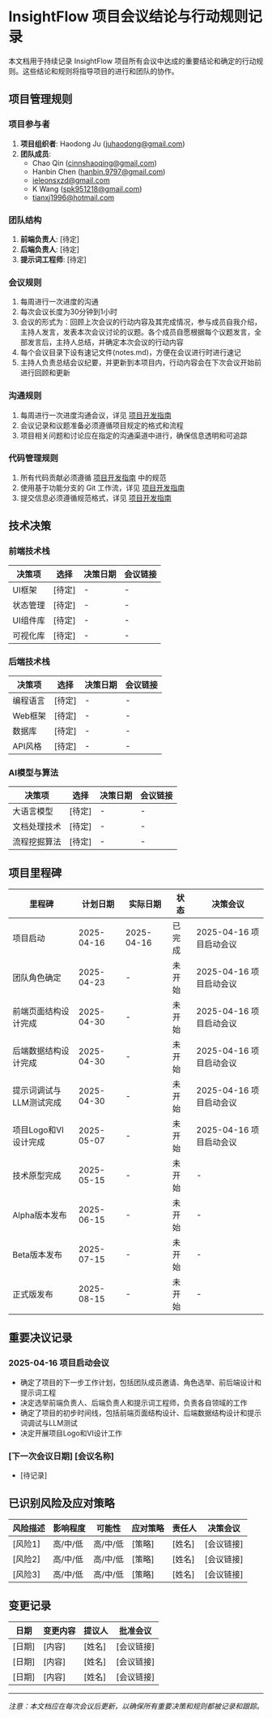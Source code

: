# InsightFlow 项目会议结论与行动规则记录

本文档用于持续记录 InsightFlow 项目所有会议中达成的重要结论和确定的行动规则。这些结论和规则将指导项目的进行和团队的协作。

## 项目管理规则

### 项目参与者
1. **项目组织者**: Haodong Ju (juhaodong@gmail.com)
2. **团队成员**:
   - Chao Qin (cinnshaoqing@gmail.com)
   - Hanbin Chen (hanbin.9797@gmail.com)
   - ieleonsxzd@gmail.com
   - K Wang (spk951218@gmail.com)
   - tianxj1996@hotmail.com

### 团队结构
1. **前端负责人**: [待定]
2. **后端负责人**: [待定]
3. **提示词工程师**: [待定]

### 会议规则
1. 每周进行一次进度的沟通
2. 每次会议长度为30分钟到1小时
3. 会议的形式为：回顾上次会议的行动内容及其完成情况，参与成员自我介绍，主持人发言，发表本次会议讨论的议题。各个成员自愿根据每个议题发言，全部发言后，主持人总结，并确定本次会议的行动内容
4. 每个会议目录下设有速记文件(notes.md)，方便在会议进行时进行速记
5. 主持人负责总结会议纪要，并更新到本项目内，行动内容会在下次会议开始前进行回顾和更新

### 沟通规则
1. 每周进行一次进度沟通会议，详见 [项目开发指南](../project/project_guidelines.md#会议和沟通)
2. 会议记录和议题准备必须遵循项目规定的格式和流程
3. 项目相关问题和讨论应在指定的沟通渠道中进行，确保信息透明和可追踪

### 代码管理规则
1. 所有代码贡献必须遵循 [项目开发指南](../project/project_guidelines.md) 中的规范
2. 使用基于功能分支的 Git 工作流，详见 [项目开发指南](../project/project_guidelines.md#git-工作流)
3. 提交信息必须遵循规范格式，详见 [项目开发指南](../project/project_guidelines.md#提交信息规范)

## 技术决策

### 前端技术栈
| 决策项 | 选择 | 决策日期 | 会议链接 |
|-------|------|---------|---------|
| UI框架 | [待定] | - | - |
| 状态管理 | [待定] | - | - |
| UI组件库 | [待定] | - | - |
| 可视化库 | [待定] | - | - |

### 后端技术栈
| 决策项 | 选择 | 决策日期 | 会议链接 |
|-------|------|---------|---------|
| 编程语言 | [待定] | - | - |
| Web框架 | [待定] | - | - |
| 数据库 | [待定] | - | - |
| API风格 | [待定] | - | - |

### AI模型与算法
| 决策项 | 选择 | 决策日期 | 会议链接 |
|-------|------|---------|---------|
| 大语言模型 | [待定] | - | - |
| 文档处理技术 | [待定] | - | - |
| 流程挖掘算法 | [待定] | - | - |

## 项目里程碑

| 里程碑 | 计划日期 | 实际日期 | 状态 | 决策会议 |
|-------|---------|---------|------|---------|
| 项目启动 | 2025-04-16 | 2025-04-16 | 已完成 | 2025-04-16 项目启动会议 |
| 团队角色确定 | 2025-04-23 | - | 未开始 | 2025-04-16 项目启动会议 |
| 前端页面结构设计完成 | 2025-04-30 | - | 未开始 | 2025-04-16 项目启动会议 |
| 后端数据结构设计完成 | 2025-04-30 | - | 未开始 | 2025-04-16 项目启动会议 |
| 提示词调试与LLM测试完成 | 2025-04-30 | - | 未开始 | 2025-04-16 项目启动会议 |
| 项目Logo和VI设计完成 | 2025-05-07 | - | 未开始 | 2025-04-16 项目启动会议 |
| 技术原型完成 | 2025-05-15 | - | 未开始 | - |
| Alpha版本发布 | 2025-06-15 | - | 未开始 | - |
| Beta版本发布 | 2025-07-15 | - | 未开始 | - |
| 正式版发布 | 2025-08-15 | - | 未开始 | - |

## 重要决议记录

### 2025-04-16 项目启动会议
- 确定了项目的下一步工作计划，包括团队成员邀请、角色选举、前后端设计和提示词工程
- 决定选举前端负责人、后端负责人和提示词工程师，负责各自领域的工作
- 确定了项目的初步时间线，包括前端页面结构设计、后端数据结构设计和提示词调试与LLM测试
- 决定开展项目Logo和VI设计工作

### [下一次会议日期] [会议名称]
- [待记录]

## 已识别风险及应对策略

| 风险描述 | 影响程度 | 可能性 | 应对策略 | 责任人 | 决策会议 |
|---------|---------|-------|---------|-------|---------|
| [风险1] | 高/中/低 | 高/中/低 | [策略] | [姓名] | [会议链接] |
| [风险2] | 高/中/低 | 高/中/低 | [策略] | [姓名] | [会议链接] |
| [风险3] | 高/中/低 | 高/中/低 | [策略] | [姓名] | [会议链接] |

## 变更记录

| 日期 | 变更内容 | 提议人 | 批准会议 |
|------|---------|-------|---------|
| [日期] | [内容] | [姓名] | [会议链接] |
| [日期] | [内容] | [姓名] | [会议链接] |
| [日期] | [内容] | [姓名] | [会议链接] |

---

*注意：本文档应在每次会议后更新，以确保所有重要决策和规则都被记录和跟踪。*
